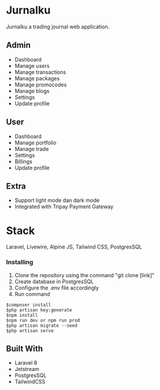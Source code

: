 # Jurnalku

Jurnalku a trading journal web application.

## Admin

-   Dashboard
-   Manage users
-   Manage transactions
-   Manage packages
-   Manage promocodes
-   Manage blogs
-   Settings
-   Update profile

## User

-   Dashboard
-   Manage portfolio
-   Manage trade
-   Settings
-   Billings
-   Update profile

## Extra

-   Support light mode dan dark mode
-   Integrated with Tripay Payment Gateway

# Stack

Laravel, Livewire, Alpine JS, Tailwind CSS, PostgresSQL

### Installing

1. Clone the repository using the command "git clone [link]"
2. Create database in PostgresSQL
3. Configure the .env file accordingly
4. Run command

```
$composer install
$php artisan key:generate
$npm install
$npm run dev or npm run prod
$php artisan migrate --seed
$php artisan serve
```

## Built With

-   Laravel 8
-   Jetstream
-   PostgresSQL
-   TailwindCSS

